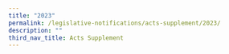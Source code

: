 ```yaml
---
title: "2023"
permalink: /legislative-notifications/acts-supplement/2023/
description: ""
third_nav_title: Acts Supplement
---
```

